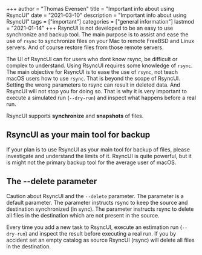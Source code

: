 +++
author = "Thomas Evensen"
title = "Important info about using RsyncUI"
date = "2021-03-10"
description = "Important info about using RsyncUI"
tags = ["important"]
categories = ["general information"]
lastmod = "2021-01-14"
+++
RsyncUI is not developed to be an easy to use synchronize and backup tool. The main purpose is to assist and ease the use of `rsync` to synchronize files on your Mac to remote FreeBSD and Linux servers. And of course restore files from those remote servers.

The UI of RsyncUI can for users who dont know rsync, be difficult or complex to understand. Using RsyncUI requires some knowledge of `rsync`. The main objective for RsyncUI is to ease the use of `rsync`, not teach macOS users how to use `rsync`. That is beyond the scope of RsyncUI. Setting the wrong parameters to rsync can result in deleted data. And RsyncUI will not stop you for doing so. That is why it is very important to execute a simulated run (`--dry-run`) and inspect what happens before a real run.

RsyncUI supports **synchronize** and **snapshots** of files.

## RsyncUI as your main tool for backup

If your plan is to use RsyncUI as your main tool for backup of files, please investigate and understand the limits of it. RsyncUI is quite powerful, but it is might not the primary backup tool for the average user of macOS.

## The --delete parameter

Caution about RsyncUI and the `--delete` parameter. The parameter is a default parameter. The parameter instructs rsync to keep the source and destination synchronized (in sync). The parameter instructs rsync to delete all files in the destination which are not present in the source.

Every time you add a new task to RsyncUI, execute an estimation run (`--dry-run`) and inspect the result before executing a real run. If you by accident set an empty catalog as source RsyncUI (rsync) will delete all files in the destination.
